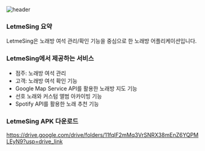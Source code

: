 ![header](https://capsule-render.vercel.app/api?type=waving&color=E9ECE5&height=300&section=header&text=LetmeSing%20Client&fontSize=90&fontColor=8AA2A9)

### LetmeSing 요약

LetmeSing은 노래방 여석 관리/확인 기능을 중심으로 한 노래방 어플리케이션입니다.

### LetmeSing에서 제공하는 서비스
- 점주: 노래방 여석 관리
- 고객: 노래방 여석 확인 기능
- Google Map Service API를 활용한 노래방 지도 기능
- 선호 노래와 커스텀 앨범 아카이빙 기능
- Spotify API를 활용한 노래 추천 기능
 
### LetmeSing APK 다운로드
https://drive.google.com/drive/folders/11fqlF2mMq3VrSNRX38mEnZ6YQPMLEyN9?usp=drive_link
